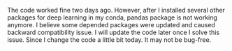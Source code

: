 The code worked fine two days ago. However, after I installed several other packages for deep learning in my conda, pandas package is not working anymore. I believe some depended packages were updated and caused backward compatibility issue. I will update the code later once I solve this issue. Since I change the code a little bit today. It may not be bug-free.

